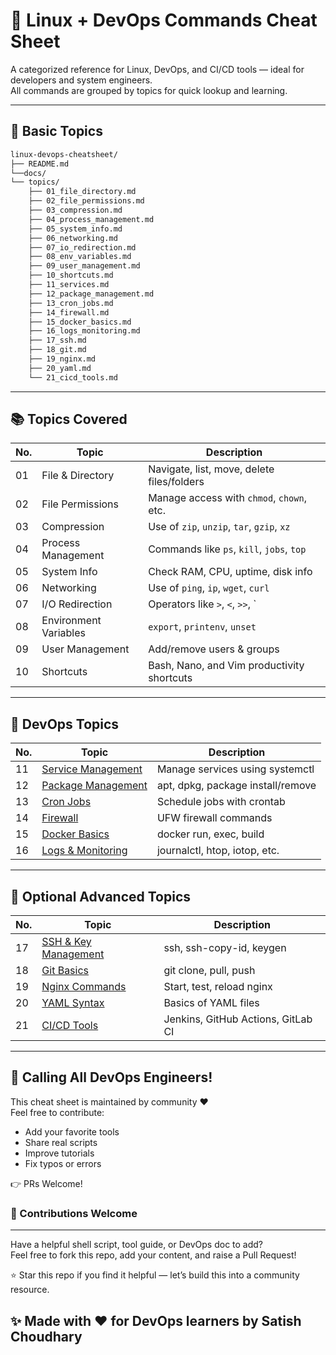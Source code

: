 # 🐧 Linux + DevOps Commands Cheat Sheet

A categorized reference for Linux, DevOps, and CI/CD tools — ideal for developers and system engineers.  
All commands are grouped by topics for quick lookup and learning.

---

## 📂 Basic Topics

```bash
linux-devops-cheatsheet/
├── README.md
└──docs/
└── topics/
    ├── 01_file_directory.md
    ├── 02_file_permissions.md
    ├── 03_compression.md
    ├── 04_process_management.md
    ├── 05_system_info.md
    ├── 06_networking.md
    ├── 07_io_redirection.md
    ├── 08_env_variables.md
    ├── 09_user_management.md
    ├── 10_shortcuts.md
    ├── 11_services.md
    ├── 12_package_management.md
    ├── 13_cron_jobs.md
    ├── 14_firewall.md
    ├── 15_docker_basics.md
    ├── 16_logs_monitoring.md
    ├── 17_ssh.md
    ├── 18_git.md
    ├── 19_nginx.md
    ├── 20_yaml.md
    └── 21_cicd_tools.md
```

---

## 📚 Topics Covered

| No. | Topic                | Description                              |
|-----|----------------------|------------------------------------------|
| 01  | File & Directory     | Navigate, list, move, delete files/folders |
| 02  | File Permissions     | Manage access with `chmod`, `chown`, etc. |
| 03  | Compression          | Use of `zip`, `unzip`, `tar`, `gzip`, `xz` |
| 04  | Process Management   | Commands like `ps`, `kill`, `jobs`, `top` |
| 05  | System Info          | Check RAM, CPU, uptime, disk info         |
| 06  | Networking           | Use of `ping`, `ip`, `wget`, `curl`       |
| 07  | I/O Redirection      | Operators like `>`, `<`, `>>`, `|`, `tee` |
| 08  | Environment Variables| `export`, `printenv`, `unset`             |
| 09  | User Management      | Add/remove users & groups                 |
| 10  | Shortcuts            | Bash, Nano, and Vim productivity shortcuts |

---

## 🚀 DevOps Topics

| No. | Topic                                                 | Description                       |
| --- | ----------------------------------------------------- | --------------------------------- |
| 11  | [Service Management](topics/11_services.md)           | Manage services using systemctl   |
| 12  | [Package Management](topics/12_package_management.md) | apt, dpkg, package install/remove |
| 13  | [Cron Jobs](topics/13_cron_jobs.md)                   | Schedule jobs with crontab        |
| 14  | [Firewall](topics/14_firewall.md)                     | UFW firewall commands             |
| 15  | [Docker Basics](topics/15_docker_basics.md)           | docker run, exec, build           |
| 16  | [Logs & Monitoring](topics/16_logs_monitoring.md)     | journalctl, htop, iotop, etc.     |

---

## 🧠 Optional Advanced Topics

| No. | Topic                                    | Description                        |
| --- | ---------------------------------------- | ---------------------------------- |
| 17  | [SSH & Key Management](topics/17_ssh.md) | ssh, ssh-copy-id, keygen           |
| 18  | [Git Basics](topics/18_git.md)           | git clone, pull, push              |
| 19  | [Nginx Commands](topics/19_nginx.md)     | Start, test, reload nginx          |
| 20  | [YAML Syntax](topics/20_yaml.md)         | Basics of YAML files               |
| 21  | [CI/CD Tools](topics/21_cicd_tools.md)   | Jenkins, GitHub Actions, GitLab CI |

---

## 📣 Calling All DevOps Engineers!

This cheat sheet is maintained by community ❤️  
Feel free to contribute:

- Add your favorite tools
- Share real scripts
- Improve tutorials
- Fix typos or errors

👉 PRs Welcome!

### 🤝 Contributions Welcome
---
Have a helpful shell script, tool guide, or DevOps doc to add?  
Feel free to fork this repo, add your content, and raise a Pull Request!

⭐ Star this repo if you find it helpful — let’s build this into a community resource.


✨ Made with ❤️ for DevOps learners by Satish Choudhary  
---

